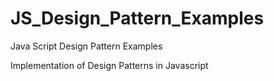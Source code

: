 # JS_Design_Pattern_Examples
Java Script Design Pattern Examples


Implementation of Design Patterns in Javascript
